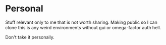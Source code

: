 # Personal

Stuff relevant only to me that is not worth sharing.
Making public so I can clone this is any weird environments without gui or omega-factor auth hell.

Don't take it personally.

